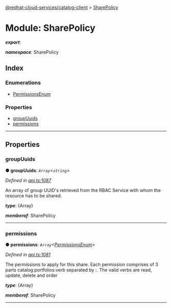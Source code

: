 [@redhat-cloud-services/catalog-client](../README.md) > [SharePolicy](../modules/sharepolicy.md)

# Module: SharePolicy

*__export__*: 

*__namespace__*: SharePolicy

## Index

### Enumerations

* [PermissionsEnum](../enums/sharepolicy.permissionsenum.md)

### Properties

* [groupUuids](sharepolicy.md#groupuuids)
* [permissions](sharepolicy.md#permissions)

---

## Properties

<a id="groupuuids"></a>

###  groupUuids

**● groupUuids**: *`Array`<`string`>*

*Defined in [api.ts:1087](https://github.com/RedHatInsights/javascript-clients/blob/master/packages/catalog/api.ts#L1087)*

An array of group UUID's retrieved from the RBAC Service with whom the resource has to be shared.

*__type__*: {Array}

*__memberof__*: SharePolicy

___
<a id="permissions"></a>

###  permissions

**● permissions**: *`Array`<[PermissionsEnum](../enums/sharepolicy.permissionsenum.md)>*

*Defined in [api.ts:1081](https://github.com/RedHatInsights/javascript-clients/blob/master/packages/catalog/api.ts#L1081)*

The permissions to apply for this share. Each permission comprises of 3 parts catalog:portfolios:verb separated by :. The valid verbs are read, update, delete and order

*__type__*: {Array}

*__memberof__*: SharePolicy

___

